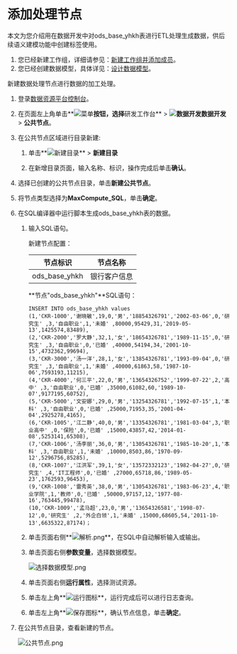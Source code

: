 # 添加处理节点

本文为您介绍用在数据开发中对ods\_base\_yhkh表进行ETL处理生成数据，供后续语义建模功能中创建标签使用。

1.  您已经新建工作组，详细请参见：[新建工作组并添加成员](/cn.zh-CN/快速入门/新建工作组并添加成员.md)。
2.  您已经创建数据模型，具体详见：[设计数据模型](/cn.zh-CN/快速入门/设计数据模型.md)。

新建数据处理节点进行数据的加工处理。

1.  登录[数据资源平台控制台](https://dataq.console.aliyun.com)。

2.  在页面左上角单击**![菜单](https://static-aliyun-doc.oss-accelerate.aliyuncs.com/assets/img/zh-CN/6504337061/p188771.png)**按钮，选择**研发工作台** \> **![数据开发](https://static-aliyun-doc.oss-accelerate.aliyuncs.com/assets/img/zh-CN/2524223261/p282097.png)数据开发** \> **公共节点**。

3.  在公共节点区域进行目录新建:

    1.  单击**![新建目录](https://static-aliyun-doc.oss-accelerate.aliyuncs.com/assets/img/zh-CN/0492067061/p190487.png)** \> **新建目录**

    2.  在新增目录页面，输入名称、标识，操作完成后单击**确认**。

4.  选择已创建的公共节点目录，单击**新建公共节点**。

5.  将节点类型选择为**MaxCompute\_SQL**，单击**确定**。

6.  在SQL编译器中运行脚本生成ods\_base\_yhkh表的数据。

    1.  输入SQL语句。

        新建节点配置：

        |节点标识|节点名称|
        |----|----|
        |ods\_base\_yhkh|银行客户信息|

        **节点"ods\_base\_yhkh"**SQL语句：

        ```
        INSERT INTO ods_base_yhkh values
        (1,'CKR-1000','谢晓敏',19,0,'男','18854326791','2002-03-06',0,'研究生' ,3,'自由职业',1,'未婚' ,80000,95429,31,'2019-05-13',1425574,83489),
        (2,'CKR-2000','罗大静',32,1,'女','18654326781','1989-11-15',0,'研究生' ,3,'自由职业',0,'已婚' ,40000,54194,34,'2001-10-15',4732362,99694),
        (3,'CKR-3000','汤一洋',28,1,'女','13854326781','1993-09-04',0,'研究生' ,3,'自由职业',1,'未婚' ,40000,61863,58,'1987-10-06',7593193,11215),
        (4,'CKR-4000','何三平',22,0,'男','13654326752','1999-07-22',2,'高中' ,3,'自由职业',0,'已婚' ,35000,61082,60,'1989-10-07',9177195,60752),
        (5,'CKR-5000','文安娜',29,0,'男','13254326781','1992-07-15',1,'本科' ,3,'自由职业',0,'已婚' ,25000,71953,35,'2001-04-04',2925278,4165),
        (6,'CKR-1005','江二静',40,0,'男','13354326781','1981-03-04',3,'职业高中' ,0,'保险',0,'已婚' ,15000,43857,42,'2014-01-08',5253141,65308),
        (7,'CKR-1006','汤李丽',36,0,'男','13054326781','1985-10-20',1,'本科' ,3,'自由职业',1,'未婚' ,10000,8503,86,'1970-09-12',5296756,85285),
        (8,'CKR-1007','江洪军',39,1,'女','13572332123','1982-04-27',0,'研究生' ,4,'IT工程师',0,'已婚' ,27000,65718,86,'1989-05-23',1762593,96453),
        (9,'CKR-1008','雷秀英',38,0,'男','13054326781','1983-06-23',4,'职业学院',1,'教师',0,'已婚' ,50000,97157,12,'1977-08-16',763445,99478),
        (10,'CKR-1009','孟马超',23,0,'男','13654326581','1998-07-12',0,'研究生' ,2,'外企白领',1,'未婚' ,15000,68605,54,'2011-10-13',6635322,87174)；
        ```

    2.  单击页面右侧**![解析.png](https://static-aliyun-doc.oss-accelerate.aliyuncs.com/assets/img/zh-CN/5871133261/p282806.png)**，在SQL中自动解析输入或输出。

    3.  单击页面右侧**参数变量**，选择数据模型。

        ![选择数据模型.png](https://static-aliyun-doc.oss-accelerate.aliyuncs.com/assets/img/zh-CN/8513164261/p289273.png)

    4.  单击页面右侧**运行属性**，选择测试资源。

    5.  单击左上角**![运行](https://static-aliyun-doc.oss-accelerate.aliyuncs.com/assets/img/zh-CN/9561429061/p205638.png)图标**，运行完成后可以进行日志查询。

    6.  单击左上角**![保存](https://static-aliyun-doc.oss-accelerate.aliyuncs.com/assets/img/zh-CN/8561429061/p205637.png)图标**，确认节点信息，单击**确定**。

7.  在公共节点目录，查看新建的节点。

    ![公共节点.png](https://static-aliyun-doc.oss-accelerate.aliyuncs.com/assets/img/zh-CN/5871133261/p282830.png)


